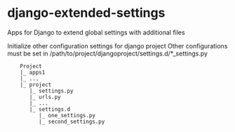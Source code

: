 # django-extended-settings
Apps for Django to extend global settings with additional files

Initialize other configuration settings for django project
Other configurations must be set in /path/to/project/djangoproject/settings.d/*_settings.py

        Project
        |_ apps1
        |_ ...
        |_ project
           |_ settings.py
           |_ urls.py
           |_ ...
           |_ settings.d
              |_ one_settings.py
              |_ second_settings.py
